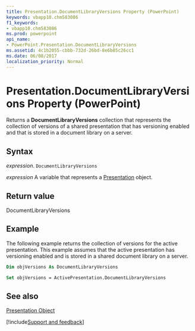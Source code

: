 ```yaml
---
title: Presentation.DocumentLibraryVersions Property (PowerPoint)
keywords: vbapp10.chm583086
f1_keywords:
- vbapp10.chm583086
ms.prod: powerpoint
api_name:
- PowerPoint.Presentation.DocumentLibraryVersions
ms.assetid: 4c1b2055-cbbb-732d-26bd-8e6b85c26cc1
ms.date: 06/08/2017
localization_priority: Normal
---
```



# Presentation.DocumentLibraryVersions Property (PowerPoint)

Returns a  **DocumentLibraryVersions** collection that represents the collection of versions of a shared presentation that has versioning enabled and that is stored in a document library on a server.


## Syntax

 _expression_. `DocumentLibraryVersions`

 _expression_ A variable that represents a [Presentation](./PowerPoint.Presentation.md) object.


## Return value

DocumentLibraryVersions


## Example

The following example returns the collection of versions for the active presentation. This example assumes that the active presentation has versioning enabled and is stored in a shared document library on a server.


```vb
Dim objVersions As DocumentLibraryVersions

Set objVersions = ActivePresentation.DocumentLibraryVersions
```


## See also


[Presentation Object](PowerPoint.Presentation.md)

[!include[Support and feedback](~/includes/feedback-boilerplate.md)]